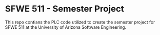 # SFWE 511 - Semester Project

This repo contians the PLC code utilized to create the semester project for SFWE 511 at the University of Arizona Software Engineering.
